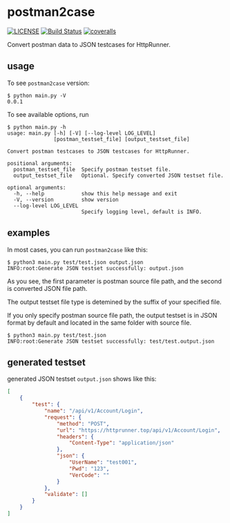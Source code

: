# postman2case

[![LICENSE](https://img.shields.io/github/license/HttpRunner/postman2case.svg)](https://github.com/HttpRunner/postman2case/blob/master/LICENSE) [![Build Status](https://travis-ci.org/HttpRunner/postman2case.svg?branch=master)](https://travis-ci.org/HttpRunner/postman2case) [![coveralls](https://coveralls.io/repos/github/HttpRunner/postman2case/badge.svg?branch=master)](https://coveralls.io/github/HttpRunner/postman2case?branch=master)

Convert postman data to JSON testcases for HttpRunner.

## usage

To see ``postman2case`` version:

```shell
$ python main.py -V
0.0.1
```

To see available options, run

```shell
$ python main.py -h
usage: main.py [-h] [-V] [--log-level LOG_LEVEL]
               [postman_testset_file] [output_testset_file]

Convert postman testcases to JSON testcases for HttpRunner.

positional arguments:
  postman_testset_file  Specify postman testset file.
  output_testset_file   Optional. Specify converted JSON testset file.

optional arguments:
  -h, --help            show this help message and exit
  -V, --version         show version
  --log-level LOG_LEVEL
                        Specify logging level, default is INFO.
```

## examples

In most cases, you can run ``postman2case`` like this:

```shell
$ python3 main.py test/test.json output.json
INFO:root:Generate JSON testset successfully: output.json
```

As you see, the first parameter is postman source file path, and the second is converted JSON file path.

The output testset file type is detemined by the suffix of your specified file.

If you only specify postman source file path, the output testset is in JSON format by default and located in the same folder with source file.

```shell
$ python3 main.py test/test.json
INFO:root:Generate JSON testset successfully: test/test.output.json
```

## generated testset

generated JSON testset ``output.json`` shows like this:

```json
[
    {
        "test": {
            "name": "/api/v1/Account/Login",
            "request": {
                "method": "POST",
                "url": "https://httprunner.top/api/v1/Account/Login",
                "headers": {
                    "Content-Type": "application/json"
                },
                "json": {
                    "UserName": "test001",
                    "Pwd": "123",
                    "VerCode": ""
                }
            },
            "validate": []
        }
    }
]
```

